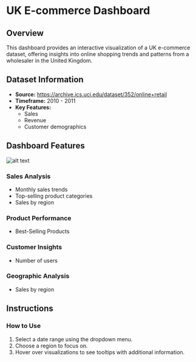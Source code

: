 # UK E-commerce Dashboard

## Overview

This dashboard provides an interactive visualization of a UK e-commerce dataset, offering insights into online shopping trends and patterns from a wholesaler in the United Kingdom.

## Dataset Information

* **Source:** https://archive.ics.uci.edu/dataset/352/online+retail
* **Timeframe:** 2010 - 2011
* **Key Features:**
	+ Sales
	+ Revenue
	+ Customer demographics

## Dashboard Features
![alt text](../ukdashboard.png)
### Sales Analysis

* Monthly sales trends
* Top-selling product categories
* Sales by region

### Product Performance

* Best-Selling Products

### Customer Insights

* Number of users

### Geographic Analysis

* Sales by region
  
## Instructions

### How to Use

1. Select a date range using the dropdown menu.
2. Choose a region to focus on.
3. Hover over visualizations to see tooltips with additional information.



